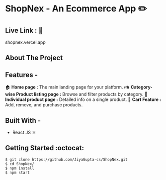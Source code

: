 # ShopNex - An Ecommerce App :pencil2: #

## Live Link : :link: ##
shopnex.vercel.app

## About The Project ##

<!-- TextTrove is a versatile text processing and analysis tool designed to make working with text easier and more efficient. Whether you're a content creator, a student, or a data scientist, this tool provides a range of essential features to help you understand, manipulate, and extract meaningful insights from text. -->

## Features - ##

🏠 **Home page :** The main landing page for your platform.
👪 **Category-wise Product listing page :** Browse and filter products by category.
📄 **Individual product page :** Detailed info on a single product.
🛒 **Cart Feature :** Add, remove, and purchase products.

## Built With - ##
  * React JS :atom_symbol:

## Getting Started :octocat: ##
```
$ git clone https://github.com/JiyaGupta-cs/ShopNex.git
$ cd ShopNex/
$ npm install
$ npm start 
```

